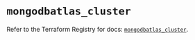 # `mongodbatlas_cluster`

Refer to the Terraform Registry for docs: [`mongodbatlas_cluster`](https://registry.terraform.io/providers/mongodb/mongodbatlas/1.15.3/docs/resources/cluster).

